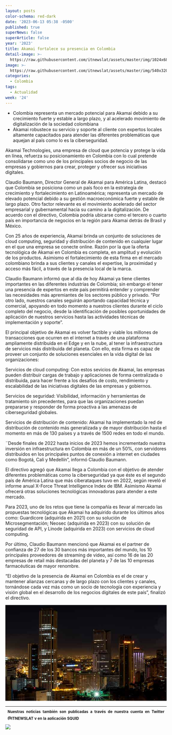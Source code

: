 ```yaml
---
layout: posts
color-schema: red-dark
date: '2023-06-13 05:38 -0500'
published: true
superNews: false
superArticle: false
year: '2023'
title: Akamai fortalece su presencia en Colombia
detail-image: >-
  https://raw.githubusercontent.com/itnewslat/assets/master/img/1024x680/dcd-bogota-g.jpg
image: >-
  https://raw.githubusercontent.com/itnewslat/assets/master/img/540x320/dcd-bogota-p.jpg
categories:
  - Colombia
tags:
  - Actualidad
week: '24'
---
```

- Colombia representa un mercado potencial para Akamai debido a su crecimiento fuerte y estable a largo plazo, y al acelerado movimiento de digitalización de la sociedad colombiana
- Akamai robustece su  servicio y soporte  al cliente con expertos locales altamente capacitados para atender las diferentes problemáticas que aquejan al país como lo es la ciberseguridad.

Akamai Technologies, una empresa de cloud que potencia y protege la vida en línea, refuerza su posicionamiento en Colombia con lo cual pretende consolidarse como  uno de los principales socios de negocio de las empresas y gobiernos para crear, proteger y ofrecer sus iniciativas digitales. 
 
Claudio Baumann, Director General de Akamai para América Latina, destacó que Colombia se posiciona como un país foco en la estrategia de crecimiento y fortalecimiento en Latinoamérica; representa un mercado de elevado potencial debido a su gestión macroeconómica fuerte y estable de largo plazo. Otro factor relevante es el movimiento acelerado del sector empresarial y gubernamental hacia su camino a la digitalización.   De acuerdo con el directivo, Colombia podría ubicarse como el tercero o cuarto país en importancia de negocios en la región para Akamai detrás de Brasil y México.
 
Con 25 años de experiencia, Akamai brinda un conjunto de soluciones de cloud computing, seguridad y distribución de contenido en cualquier lugar en el que una empresa se conecte online. Razón por la que la oferta tecnológica de Akamai en Colombia es completa, en amplitud y evolución de los productos. Asimismo el fortalecimiento de esta firma en el mercado colombiano brinda a sus clientes y canales el expertise, la proximidad y acceso más fácil, a través  de la presencia local de la marca.
 
Claudio Baumann informó que al día de hoy Akamai ya tiene clientes importantes en las diferentes industrias de Colombia; sin embargo el tener una presencia de expertos en este país permitirá  entender y comprender las necesidades más apremiantes de los sectores público y privado. “Por otro lado, nuestros canales seguirán aportando capacidad técnica y comercial, apoyando en todo momento a nuestros clientes durante el ciclo completo del  negocio, desde la identificación de posibles oportunidades de aplicación de nuestros servicios hasta las actividades técnicas de implementación y soporte”.
 
El principal objetivo de Akamai es volver factible y viable los millones de transacciones que ocurren en el internet a través de una plataforma ampliamente distribuida en el Edge y en la nube, al tener la infraestructura de servicios más distribuida del planeta. Con ello, esta firma es capaz de proveer un conjunto de soluciones esenciales en la vida digital de las organizaciones:
 
Servicios de cloud computing: Con estos sevicios  de  Akamai, las empresas pueden distribuir cargas de trabajo y aplicaciones de forma centralizada o distribuida, para hacer frente a los desafíos de costo, rendimiento y escalabilidad de las iniciativas digitales de las empresas y gobiernos.
 
Servicios de seguridad: Visibilidad, información y herramientas de tratamiento sin precedentes, para que las organizaciones puedan prepararse y responder  de forma proactiva a las amenazas de ciberseguridad globales.
 
Servicios de distribución de contenido: Akamai ha implementado la red de distribución de contenido más generalizada y de mayor distribución hasta el momento en más de 130 países y a través de 1500 redes en todo el mundo.
 
¨Desde finales de 2022 hasta inicios de 2023 hemos incrementado nuestra inversión en infraestructura en Colombia en más de un 50%, con servidores distribuidos en los principales puntos de conexión a internet en ciudades como Bogotá, Cali y Medellín”, informó Claudio Baumann.
 
El directivo agregó que Akamai llega a Colombia con el objetivo de atender diferentes problemáticas como la ciberseguridad ya que éste es el segundo país de América Latina que más ciberataques tuvo en 2022, según reveló el informe anual X-Force Threat Intelligence Index de IBM. Asimismo Akamai ofrecerá otras soluciones tecnológicas innovadoras para atender a este mercado.
 
Para 2023, uno de los retos que tiene la compañía es llevar al mercado las propuestas tecnológicas que Akamai ha adquirido durante los últimos años como: Guardicore (adquirida en 2021) con su solución de Microsegmentación; Neosec (adquirida en 2023) con su solución de seguridad de API, y Linode (adquirida en 2023) con servicios de cloud computing.
 
Por último, Claudio Baumann mencionó que Akamai es el partner de confianza de  27 de los 30 bancos más importantes del mundo, los 10 principales proveedores de streaming de video, así como 16 de las 20 empresas de retail más destacadas del planeta y 7 de las 10 empresas farmacéuticas de mayor renombre.

“El objetivo de la presencia de Akamai en Colombia es el de crear y mantener alianzas cercanas y de largo plazo con los clientes y canales, tornándose cada vez más como un socio de tecnología con experiencia y visión global en el desarrollo de los negocios digitales de este país”, finalizó el directivo. 

![](https://raw.githubusercontent.com/itnewslat/assets/master/img/540x320/dcd-bogota-p.jpg)

<table style="height: 42px;" width="569">
<tbody>
<tr>
<td style="text-align: justify;"><sub><strong>Nuestras noticias también son publicadas a través de nuestra cuenta en Twitter <a href="https://twitter.com/itnewslat?lang=es">@ITNEWSLAT</a> y en la aplicación <a href="https://squidapp.co/en/">SQUID</a></strong></sub></td>
</tr>
</tbody>
</table>
<img src="https://tracker.metricool.com/c3po.jpg?hash=56f88a41e39ab42c063cc51676587a04"/>